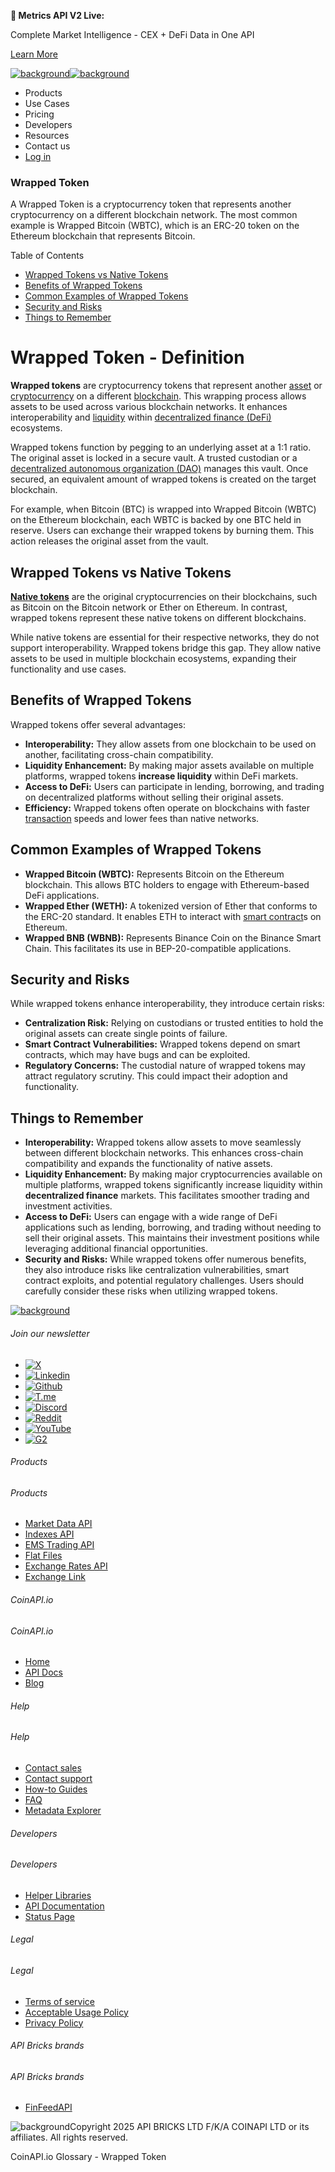 **🚀 Metrics API V2 Live:**

Complete Market Intelligence - CEX + DeFi Data in One API

[Learn More](https://www.coinapi.io/blog/metrics-api-v2-trading-volume-analysis-and-on-chain-metrics)

[![background](https://cdn.sanity.io/images/o65xz72l/production/268144c90959611dea3e360f81e4549c3cd03fd0-142x34.svg)![background](https://cdn.sanity.io/images/o65xz72l/production/e0ca0c29b08cb53631d77de4a84246da316d55d2-142x34.svg)](/)

* Products
* Use Cases
* Pricing
* Developers
* Resources
* Contact us
* [Log in](https://console.coinapi.io/)

### Wrapped Token

A Wrapped Token is a cryptocurrency token that represents another cryptocurrency on a different blockchain network. The most common example is Wrapped Bitcoin (WBTC), which is an ERC-20 token on the Ethereum blockchain that represents Bitcoin.

Table of Contents

* [Wrapped Tokens vs Native Tokens](#link-436b6ef49163)
* [Benefits of Wrapped Tokens](#link-604abf03aff9)
* [Common Examples of Wrapped Tokens](#link-95993626ce76)
* [Security and Risks](#link-e2f83c57eb8e)
* [Things to Remember](#link-293a8dfdc0c6)

Wrapped Token - Definition
==========================

**Wrapped tokens** are cryptocurrency tokens that represent another [asset](https://www.coinapi.io/learn/glossary/assets) or [cryptocurrency](https://www.coinapi.io/learn/glossary/cryptocurrency) on a different [blockchain](https://www.coinapi.io/learn/glossary/blockchain). This wrapping process allows assets to be used across various blockchain networks. It enhances interoperability and [liquidity](https://www.coinapi.io/learn/glossary/liquidity) within [decentralized finance (DeFi)](https://www.coinapi.io/learn/glossary/defi-decentralized-finance) ecosystems.

Wrapped tokens function by pegging to an underlying asset at a 1:1 ratio. The original asset is locked in a secure vault. A trusted custodian or a [decentralized autonomous organization (DAO)](https://www.coinapi.io/learn/glossary/dao) manages this vault. Once secured, an equivalent amount of wrapped tokens is created on the target blockchain.

For example, when Bitcoin (BTC) is wrapped into Wrapped Bitcoin (WBTC) on the Ethereum blockchain, each WBTC is backed by one BTC held in reserve. Users can exchange their wrapped tokens by burning them. This action releases the original asset from the vault.

Wrapped Tokens vs Native Tokens
-------------------------------

[**Native tokens**](https://www.coinapi.io/learn/glossary/native-token) are the original cryptocurrencies on their blockchains, such as Bitcoin on the Bitcoin network or Ether on Ethereum. In contrast, wrapped tokens represent these native tokens on different blockchains.

While native tokens are essential for their respective networks, they do not support interoperability. Wrapped tokens bridge this gap. They allow native assets to be used in multiple blockchain ecosystems, expanding their functionality and use cases.

Benefits of Wrapped Tokens
--------------------------

Wrapped tokens offer several advantages:

* **Interoperability:** They allow assets from one blockchain to be used on another, facilitating cross-chain compatibility.
* **Liquidity Enhancement:** By making major assets available on multiple platforms, wrapped tokens **increase liquidity** within DeFi markets.
* **Access to DeFi:** Users can participate in lending, borrowing, and trading on decentralized platforms without selling their original assets.
* **Efficiency:** Wrapped tokens often operate on blockchains with faster [transaction](https://www.coinapi.io/learn/glossary/transaction) speeds and lower fees than native networks.

Common Examples of Wrapped Tokens
---------------------------------

* **Wrapped Bitcoin (WBTC):** Represents Bitcoin on the Ethereum blockchain. This allows BTC holders to engage with Ethereum-based DeFi applications.
* **Wrapped Ether (WETH):** A tokenized version of Ether that conforms to the ERC-20 standard. It enables ETH to interact with [smart contract](https://www.coinapi.io/learn/glossary/smart-contract)s on Ethereum.
* **Wrapped BNB (WBNB):** Represents Binance Coin on the Binance Smart Chain. This facilitates its use in BEP-20-compatible applications.

Security and Risks
------------------

While wrapped tokens enhance interoperability, they introduce certain risks:

* **Centralization Risk:** Relying on custodians or trusted entities to hold the original assets can create single points of failure.
* **Smart Contract Vulnerabilities:** Wrapped tokens depend on smart contracts, which may have bugs and can be exploited.
* **Regulatory Concerns:** The custodial nature of wrapped tokens may attract regulatory scrutiny. This could impact their adoption and functionality.

Things to Remember
------------------

* **Interoperability:** Wrapped tokens allow assets to move seamlessly between different blockchain networks. This enhances cross-chain compatibility and expands the functionality of native assets.
* **Liquidity Enhancement:** By making major cryptocurrencies available on multiple platforms, wrapped tokens significantly increase liquidity within **decentralized finance** markets. This facilitates smoother trading and investment activities.
* **Access to DeFi:** Users can engage with a wide range of DeFi applications such as lending, borrowing, and trading without needing to sell their original assets. This maintains their investment positions while leveraging additional financial opportunities.
* **Security and Risks:** While wrapped tokens offer numerous benefits, they also introduce risks like centralization vulnerabilities, smart contract exploits, and potential regulatory challenges. Users should carefully consider these risks when utilizing wrapped tokens.

[![background](https://cdn.sanity.io/images/o65xz72l/production/99475f0760777c30125556b2707e1e8f77f2fba0-179x42.svg)](/)

###### Join our newsletter

* [![X](https://cdn.sanity.io/images/o65xz72l/production/89a93ecdd3eaa62f0d2bad091ff6d92a31e9c372-28x28.svg)](https://twitter.com/realcoinapi "X")
* [![Linkedin](https://cdn.sanity.io/images/o65xz72l/production/be666e8656abe83e43c1db9a3ab76d44b9af5cb5-28x28.svg)](https://www.linkedin.com/company/coinapi "Linkedin")
* [![Github](https://cdn.sanity.io/images/o65xz72l/production/80703d2d9baaef7e7f5471a54a720b9383a63aab-28x28.svg)](https://github.com/coinapi/coinapi-sdk "Github")
* [![T.me](https://cdn.sanity.io/images/o65xz72l/production/39be23a1db383ad12c3e9d4bebae9bc77bf59b8b-28x28.svg)](https://t.me/coinapiofficial "T.me")
* [![Discord](https://cdn.sanity.io/images/o65xz72l/production/9862f060f9b89536f18d4e8770a11bfb00c3e3fd-30x28.svg)](https://discord.gg/vgJbjjsVaC "Discord")
* [![Reddit](https://cdn.sanity.io/images/o65xz72l/production/d02e41d1eab87d289f2bc6a390bcd0c7def1b7ac-30x28.svg)](https://www.reddit.com/r/CoinAPI/ "Reddit")
* [![YouTube](https://cdn.sanity.io/images/o65xz72l/production/535425f0f99df8b6173d663721f8941430d637b2-28x28.svg)](https://www.youtube.com/@CoinAPI_Official "YouTube")
* [![G2](/_next/image?url=https%3A%2F%2Fcdn.sanity.io%2Fimages%2Fo65xz72l%2Fproduction%2F4b1d455c2cab4bf625e7cc96a1b74695c0b3c4bc-28x28.png&w=64&q=75)](https://www.g2.com/products/coinapi/reviews "G2")

###### Products

###### Products

* [Market Data API](/products/market-data-api)
* [Indexes API](/products/indexes-api)
* [EMS Trading API](/products/ems-api)
* [Flat Files](/products/flat-files)
* [Exchange Rates API](/products/exchange-rates-api)
* [Exchange Link](https://www.coinapi.io/products/exchange-link)

###### CoinAPI.io

###### CoinAPI.io

* [Home](https://www.coinapi.io/)
* [API Docs](https://docs.coinapi.io/?_gl=1*jgom05*_gcl_au*NTIxNjU3NzExLjE3MzU1OTM0MTE.*_ga*OTI3MDg0NzQ2LjE3MzU1OTM0MDk.*_ga_063767QGZW*MTczODA3Mzc5MC43My4wLjE3MzgwNzM3OTAuNjAuMC4w*_ga_EXCQW96F7R*MTczODA3Mzc5MC4xMjEuMC4xNzM4MDczNzkwLjAuMC4w)
* [Blog](https://www.coinapi.io/blog)

###### Help

###### Help

* [Contact sales](/contact-us)
* [Contact support](https://console.coinapi.io/?link=/support-tickets)
* [How-to Guides](https://docs.coinapi.io/market-data/how-to-guides/?_gl=1*16m3ndl*_gcl_au*NTIxNjU3NzExLjE3MzU1OTM0MTE.*_ga*OTI3MDg0NzQ2LjE3MzU1OTM0MDk.*_ga_063767QGZW*MTczODA3Mzc5MC43My4wLjE3MzgwNzM3OTAuNjAuMC4w*_ga_EXCQW96F7R*MTczODA3Mzc5MC4xMjEuMC4xNzM4MDczNzkwLjAuMC4w)
* [FAQ](https://docs.coinapi.io/general/faq/?_gl=1*dfjpiw*_gcl_au*NTIxNjU3NzExLjE3MzU1OTM0MTE.*_ga*OTI3MDg0NzQ2LjE3MzU1OTM0MDk.*_ga_063767QGZW*MTczODA3Mzc5MC43My4wLjE3MzgwNzM3OTAuNjAuMC4w*_ga_EXCQW96F7R*MTczODA3Mzc5MC4xMjEuMC4xNzM4MDczNzkwLjAuMC4w)
* [Metadata Explorer](https://docs.coinapi.io/market-data/metadata-tables/introduction)

###### Developers

###### Developers

* [Helper Libraries](https://github.com/api-bricks/api-bricks-sdk/)
* [API Documentation](https://docs.coinapi.io/?_gl=1*iuavdb*_gcl_au*NTIxNjU3NzExLjE3MzU1OTM0MTE.*_ga*OTI3MDg0NzQ2LjE3MzU1OTM0MDk.*_ga_063767QGZW*MTczODA3Mzc5MC43My4wLjE3MzgwNzM3OTAuNjAuMC4w*_ga_EXCQW96F7R*MTczODA3Mzc5MC4xMjEuMC4xNzM4MDczNzkwLjAuMC4w)
* [Status Page](https://status.coinapi.io/?_gl=1*1ww1bbe*_gcl_au*NTIxNjU3NzExLjE3MzU1OTM0MTE.*_ga*OTI3MDg0NzQ2LjE3MzU1OTM0MDk.*_ga_063767QGZW*MTczODA3Mzc5MC43My4wLjE3MzgwNzM3OTAuNjAuMC4w*_ga_EXCQW96F7R*MTczODA3Mzc5MC4xMjEuMC4xNzM4MDczNzkwLjAuMC4w)

###### Legal

###### Legal

* [Terms of service](/legal#terms)
* [Acceptable Usage Policy](/legal#aup)
* [Privacy Policy](/legal#policy)

###### API Bricks brands

###### API Bricks brands

* [FinFeedAPI](https://finfeedapi.com/?utm_source=coinapi.io&utm_medium=referral&utm_campaign=footer)

![background](https://cdn.sanity.io/images/o65xz72l/production/5f005fa1cc9dc85c59ae054bb4a4838566b65c4e-25x26.svg)Copyright 2025 API BRICKS LTD F/K/A COINAPI LTD or its affiliates. All rights reserved.

CoinAPI.io Glossary - Wrapped Token
